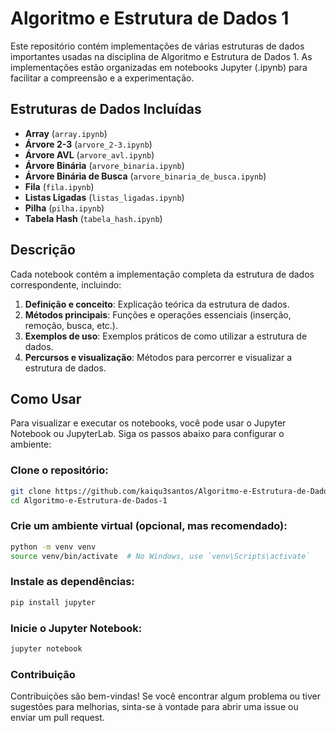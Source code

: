 # Algoritmo e Estrutura de Dados 1

Este repositório contém implementações de várias estruturas de dados importantes usadas na disciplina de Algoritmo e Estrutura de Dados 1. As implementações estão organizadas em notebooks Jupyter (.ipynb) para facilitar a compreensão e a experimentação.

## Estruturas de Dados Incluídas

- **Array** (`array.ipynb`)
- **Árvore 2-3** (`arvore_2-3.ipynb`)
- **Árvore AVL** (`arvore_avl.ipynb`)
- **Árvore Binária** (`arvore_binaria.ipynb`)
- **Árvore Binária de Busca** (`arvore_binaria_de_busca.ipynb`)
- **Fila** (`fila.ipynb`)
- **Listas Ligadas** (`listas_ligadas.ipynb`)
- **Pilha** (`pilha.ipynb`)
- **Tabela Hash** (`tabela_hash.ipynb`)

## Descrição

Cada notebook contém a implementação completa da estrutura de dados correspondente, incluindo:

1. **Definição e conceito**: Explicação teórica da estrutura de dados.
2. **Métodos principais**: Funções e operações essenciais (inserção, remoção, busca, etc.).
3. **Exemplos de uso**: Exemplos práticos de como utilizar a estrutura de dados.
4. **Percursos e visualização**: Métodos para percorrer e visualizar a estrutura de dados.

## Como Usar

Para visualizar e executar os notebooks, você pode usar o Jupyter Notebook ou JupyterLab. Siga os passos abaixo para configurar o ambiente:

### Clone o repositório:
```bash
git clone https://github.com/kaiqu3santos/Algoritmo-e-Estrutura-de-Dados-1.git
cd Algoritmo-e-Estrutura-de-Dados-1
```
### Crie um ambiente virtual (opcional, mas recomendado):
```bash
python -m venv venv
source venv/bin/activate  # No Windows, use `venv\Scripts\activate`
```
### Instale as dependências:
```bash
pip install jupyter
```
### Inicie o Jupyter Notebook:
```bash
jupyter notebook
```
### Contribuição
Contribuições são bem-vindas! Se você encontrar algum problema ou tiver sugestões para melhorias, sinta-se à vontade para abrir uma issue ou enviar um pull request.
